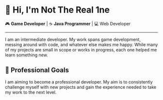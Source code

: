 # 👋 Hi, I'm **Not The Real 1ne**  

🎮 **Game Developer** | ☕ **Java Programmer** | 💻 Web Developer

---

I am an intermediate developer. My work spans game development, messing around with code, and whatever else makes me happy.
While many of my projects are small in scope or works in progress, each one helped me learn something new.  

## 🚀 Professional Goals  

I am aiming to become a professional developer. 
My aim is to consistently challenge myself with new projects and gain the experience needed to take my work to the next level.  
